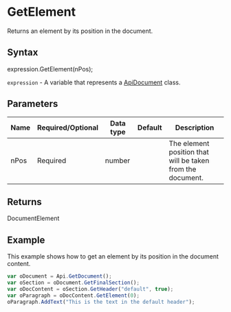 # GetElement

Returns an element by its position in the document.

## Syntax

expression.GetElement(nPos);

`expression` - A variable that represents a [ApiDocument](../ApiDocument.md) class.

## Parameters

| **Name** | **Required/Optional** | **Data type** | **Default** | **Description** |
| ------------- | ------------- | ------------- | ------------- | ------------- |
| nPos | Required | number |  | The element position that will be taken from the document. |

## Returns

DocumentElement

## Example

This example shows how to get an element by its position in the document content.

```javascript
var oDocument = Api.GetDocument();
var oSection = oDocument.GetFinalSection();
var oDocContent = oSection.GetHeader("default", true);
var oParagraph = oDocContent.GetElement(0);
oParagraph.AddText("This is the text in the default header");
```
